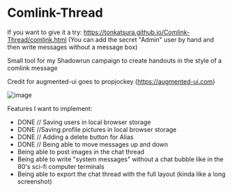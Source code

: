 # Comlink-Thread
If you want to give it a try: https://tonkatsura.github.io/Comlink-Thread/comlink.html
(You can add the secret "Admin" user by hand and then write messages without a message box)

Small tool for my Shadowrun campaign to create handouts in the style of a comlink message

Credit for augmented-ui goes to propjockey (https://augmented-ui.com)

![image](https://user-images.githubusercontent.com/115587388/235953446-1b8de81f-5b2b-4cfb-add0-082183ba75aa.png)

Features I want to implement:
- DONE // Saving users in local browser storage
- DONE //Saving profile pictures in local browser storage
- DONE // Adding a delete button for Alias
- DONE // Being able to move messages up and down
- Being able to post images in the chat thread
- Being able to write "system messages" without a chat bubble like in the 80's sci-fi computer terminals
- Being able to export the chat thread with the full layout (kinda like a long screenshot)

